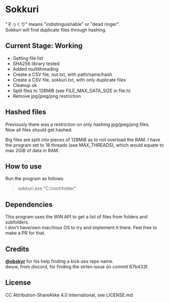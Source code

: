 # Sokkuri
"そっくり" means "indistinguishable" or "dead ringer".  
Sokkuri will find duplicate files through hashing.

## Current Stage: Working
- Getting file list
- SHA256 library tested
- Added multithreading
- Create a CSV file, out.txt, with path/name/hash
- Create a CSV file, sokkuri.txt, with only duplicate files
- Cleanup ok  
- Split files to 128MiB (see FILE_MAX_DATA_SIZE in file.h)
- Remove jpg/jpeg/png restriction

## Hashed files
Previously there was a restriction on only hashing jpg/jpeg/png files.  
Now all files should get hashed.  
  
Big files are split into pieces of 128MiB as to not overload the RAM.
I have the program set to 16 threads (see MAX_THREADS), which would equate to max 2GiB of data in RAM.  

## How to use
Run the program as follows:
> sokkuri.exe "C:\root\folder"

## Dependencies
This program uses the WIN API to get a list of files from folders and subfolders.  
I don't have/own mac/linux OS to try and implement it there. Feel free to make a PR for that.  

## Credits
<a href="https://twitter.com/obskyr/">**@obskyr**</a> for his help finding a kick-ass repo name.  
dwyw, from discord, for finding the strlen issue on commit 67b433f.  

## License
CC Attribution-ShareAlike 4.0 International, see LICENSE.md
